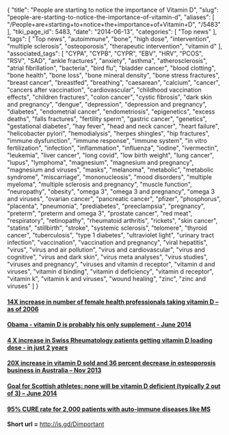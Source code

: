 {
    "title": "People are starting to notice the importance of Vitamin D",
    "slug": "people-are-starting-to-notice-the-importance-of-vitamin-d",
    "aliases": [
        "/People+are+starting+to+notice+the+importance+of+Vitamin+D",
        "/5483"
    ],
    "tiki_page_id": 5483,
    "date": "2014-06-13",
    "categories": [
        "Top news"
    ],
    "tags": [
        "Top news",
        "autoimmune",
        "bone",
        "high dose",
        "intervention",
        "multiple sclerosis",
        "osteoporosis",
        "therapeutic intervention",
        "vitamin d"
    ],
    "associated_tags": [
        "CYPA",
        "CYPB",
        "CYPR",
        "EBV",
        "HRV",
        "PCOS",
        "RSV",
        "SAD",
        "ankle fractures",
        "anxiety",
        "asthma",
        "atherosclerosis",
        "atrial fibrillation",
        "bacteria",
        "bird flu",
        "bladder cancer",
        "blood clotting",
        "bone health",
        "bone loss",
        "bone mineral density",
        "bone stress fractures",
        "breast cancer",
        "breastfed",
        "breathing",
        "caesarean",
        "calcium",
        "cancer",
        "cancers after vaccination",
        "cardiovascular",
        "childhood vaccination effects",
        "children fractures",
        "colon cancer",
        "cystic fibrosis",
        "dark skin and pregnancy",
        "dengue",
        "depression",
        "depression and pregnancy",
        "diabetes",
        "endometrial cancer",
        "endometriosis",
        "epigenetics",
        "excess deaths",
        "falls fractures",
        "fertility sperm",
        "gastric cancer",
        "genetics",
        "gestational diabetes",
        "hay fever",
        "head and neck cancer",
        "heart failure",
        "helicobacter pylori",
        "hemodialysis",
        "herpes shingles",
        "hip fractures",
        "immune dysfunction",
        "immune response",
        "immune system",
        "in vitro fertilization",
        "infection",
        "inflammation",
        "influenza",
        "iodine",
        "ivermectin",
        "leukemia",
        "liver cancer",
        "long covid",
        "low birth weight",
        "lung cancer",
        "lupus",
        "lymphoma",
        "magnesium",
        "magnesium and pregnancy",
        "magnesium and viruses",
        "masks",
        "melanoma",
        "metabolic",
        "metabolic syndrome",
        "miscarriage",
        "mononucleosis",
        "mood disorders",
        "multiple myeloma",
        "multiple sclerosis and pregnancy",
        "muscle function",
        "neuropathy",
        "obesity",
        "omega 3",
        "omega 3 and pregnancy",
        "omega 3 and viruses",
        "ovarian cancer",
        "pancreatic cancer",
        "pfizer",
        "phosphorus",
        "placenta",
        "pneumonia",
        "prediabetes",
        "preeclampsia",
        "pregnancy",
        "preterm",
        "preterm and omega 3",
        "prostate cancer",
        "red meat",
        "respiratory",
        "retinopathy",
        "rheumatoid arthritis",
        "rickets",
        "skin cancer",
        "statins",
        "stillbirth",
        "stroke",
        "systemic sclerosis",
        "telomere",
        "thyroid cancer",
        "tuberculosis",
        "type 1 diabetes",
        "ultraviolet light",
        "urinary tract infection",
        "vaccination",
        "vaccination and pregnancy",
        "viral hepatitis",
        "virus",
        "virus and air pollution",
        "virus and cardiovascular",
        "virus and cognitive",
        "virus and dark skin",
        "virus meta analyses",
        "virus studies",
        "viruses and pregnancy",
        "viruses and vitamin d receptor",
        "vitamin d and viruses",
        "vitamin d binding",
        "vitamin d deficiency",
        "vitamin d receptor",
        "vitamin k",
        "vitamin k and viruses",
        "wound healing",
        "zinc",
        "zinc and viruses"
    ]
}


#### [14X increase in number of female health professionals taking vitamin D – as of 2006](/posts/health-professionals-about-10x-more-were-using-vitamin-d-fish-oil-folic-acid-by-2006)

#### [Obama - vitamin D is probably his only supplement - June 2014](/posts/obama-vitamin-d-is-probably-his-only-supplement)

#### [4 X increase in Swiss Rheumatology patients getting vitamin D loading dose - in just 2 years](/posts/rheumatology-patients-in-switzerland-getting-more-vitamin-d-recently-300000-iu)

#### [20X increase in vitamin D sold and 36 percent decrease in osteoporosis business in Australia – Nov 2013](/posts/20x-increase-in-vitamin-d-sold-and-36-percent-decrease-in-osteoporosis-business-in-australia)

#### [Goal for Scottish athletes: none will be vitamin D deficient (typically 2 out of 3) – June 2014](/posts/goal-for-scottish-athletes-none-will-be-vitamin-d-deficient-typically-2-out-of-3)

#### [95% CURE rate for 2,000 patients with auto-immune diseases like MS](/posts/video-by-dr-coimbra-95-percent-of-auto-immune-cured-with-vitamin-d-in-high-doses)

 **Short url =**  http://is.gd/Dimportant